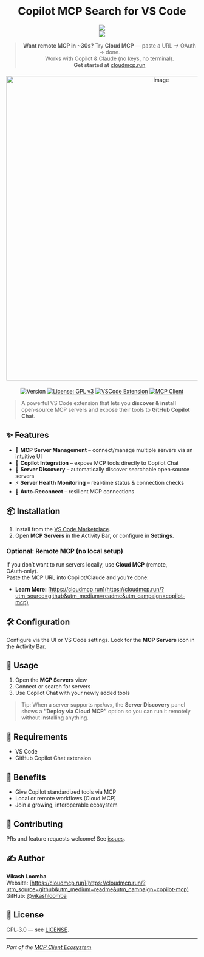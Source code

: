 <div align="center">
<h1>Copilot MCP Search for VS Code</h1>
</div>

<div align="center">
  <a href="vscode://AutomataLabs.copilot-mcp">
    <img src="https://badgen.net/vs-marketplace/i/AutomataLabs.copilot-mcp?icon=visualstudio" />
  </a>
  <br />
  <a href="https://discord.gg/cloudmcp">
    <img src="https://dcbadge.limes.pink/api/server/https://discord.gg/cloudmcp" />
  </a>
</div>

<!-- ✨ New: value-first CTA block -->
<div align="center">
  
  > **Want remote MCP in ~30s?** Try **Cloud MCP** — paste a URL → OAuth → done.  
  > Works with Copilot & Claude (no keys, no terminal).  
  > **Get started at** [cloudmcp.run](https://cloudmcp.run/?utm_source=github&utm_medium=readme&utm_campaign=copilot-mcp)
</div>

<div align="center">
  <div style="display: flex; justify-content: center; gap: 20px; margin: 20px 0;">
    <img width="800" alt="image" src="https://automatalabs.io/demo.gif" />
  </div>
</div>

<div align="center">
  
![Version](https://img.shields.io/badge/version-0.0.86-blue.svg?cacheSeconds=2592000)
[![License: GPL v3](https://img.shields.io/badge/License-GPLv3-blue.svg)](https://www.gnu.org/licenses/gpl-3.0)
[![VSCode Extension](https://img.shields.io/badge/VSCode-Extension-blue.svg?logo=visual-studio-code)](https://code.visualstudio.com/api/references/extension-guidelines)
[![MCP Client](https://img.shields.io/badge/MCP-Client-green.svg)](https://modelcontextprotocol.io/clients)

</div>

> A powerful VS Code extension that lets you **discover & install** open‑source MCP servers and expose their tools to **GitHub Copilot Chat**.

## ✨ Features
- 🔧 **MCP Server Management** – connect/manage multiple servers via an intuitive UI  
- 🚀 **Copilot Integration** – expose MCP tools directly to Copilot Chat  
- 🎯 **Server Discovery** – automatically discover searchable open‑source servers  
- ⚡ **Server Health Monitoring** – real‑time status & connection checks  
- 🔄 **Auto‑Reconnect** – resilient MCP connections

## 📦 Installation
1) Install from the [VS Code Marketplace](https://marketplace.visualstudio.com/items?itemName=AutomataLabs.copilot-mcp).  
2) Open **MCP Servers** in the Activity Bar, or configure in **Settings**.

<!-- ✨ New: Remote option -->
### Optional: Remote MCP (no local setup)
If you don’t want to run servers locally, use **Cloud MCP** (remote, OAuth‑only).  
Paste the MCP URL into Copilot/Claude and you’re done:
- **Learn More:** [https://cloudmcp.run](https://cloudmcp.run/?utm_source=github&utm_medium=readme&utm_campaign=copilot-mcp)

## 🛠️ Configuration
Configure via the UI or VS Code settings. Look for the **MCP Servers** icon in the Activity Bar.

## 🚀 Usage
1) Open the **MCP Servers** view  
2) Connect or search for servers  
3) Use Copilot Chat with your newly added tools

<!-- ✨ New: Discovery + Remote deploy hint -->
> Tip: When a server supports `npx`/`uvx`, the **Server Discovery** panel shows a **“Deploy via Cloud MCP”** option so you can run it remotely without installing anything.

## 🔗 Requirements
- VS Code
- GitHub Copilot Chat extension

## 🌟 Benefits
- Give Copilot standardized tools via MCP
- Local or remote workflows (Cloud MCP)
- Join a growing, interoperable ecosystem

## 👥 Contributing
PRs and feature requests welcome! See [issues](https://github.com/VikashLoomba/copilot-mcp/issues).

## ✍️ Author
**Vikash Loomba**  
Website: [https://cloudmcp.run](https://cloudmcp.run/?utm_source=github&utm_medium=readme&utm_campaign=copilot-mcp)  
GitHub: [@vikashloomba](https://github.com/vikashloomba)

## 📝 License
GPL‑3.0 — see [LICENSE](LICENSE).

---

_Part of the [MCP Client Ecosystem](https://modelcontextprotocol.io/clients)_
